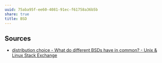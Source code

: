 ```yaml
---
uuid: 75aba95f-ee60-4081-91ec-f61758a36b5b
share: true
title: BSD
---
```

## Sources

* [distribution choice - What do different BSDs have in common? - Unix & Linux Stack Exchange](https://unix.stackexchange.com/questions/30741/what-do-different-bsds-have-in-common)